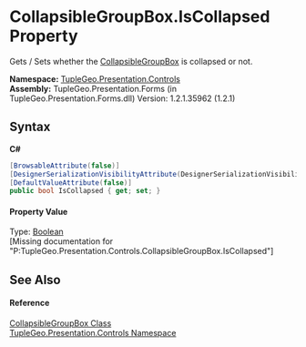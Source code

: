 # CollapsibleGroupBox.IsCollapsed Property 
 

Gets / Sets whether the <a href="T_TupleGeo_Presentation_Controls_CollapsibleGroupBox">CollapsibleGroupBox</a> is collapsed or not.

**Namespace:**&nbsp;<a href="N_TupleGeo_Presentation_Controls">TupleGeo.Presentation.Controls</a><br />**Assembly:**&nbsp;TupleGeo.Presentation.Forms (in TupleGeo.Presentation.Forms.dll) Version: 1.2.1.35962 (1.2.1)

## Syntax

**C#**<br />
``` C#
[BrowsableAttribute(false)]
[DesignerSerializationVisibilityAttribute(DesignerSerializationVisibility.Hidden)]
[DefaultValueAttribute(false)]
public bool IsCollapsed { get; set; }
```


#### Property Value
Type: <a href="http://msdn2.microsoft.com/en-us/library/a28wyd50" target="_blank">Boolean</a><br />\[Missing <value> documentation for "P:TupleGeo.Presentation.Controls.CollapsibleGroupBox.IsCollapsed"\]

## See Also


#### Reference
<a href="T_TupleGeo_Presentation_Controls_CollapsibleGroupBox">CollapsibleGroupBox Class</a><br /><a href="N_TupleGeo_Presentation_Controls">TupleGeo.Presentation.Controls Namespace</a><br />